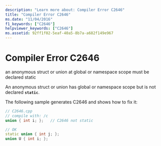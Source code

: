 ```yaml
---
description: "Learn more about: Compiler Error C2646"
title: "Compiler Error C2646"
ms.date: "11/04/2016"
f1_keywords: ["C2646"]
helpviewer_keywords: ["C2646"]
ms.assetid: 92ff1f02-5eaf-40a5-8b7a-a682f149e967
---
```

# Compiler Error C2646

an anonymous struct or union at global or namespace scope must be declared static

An anonymous struct or union has global or namespace scope but is not declared **`static`**.

The following sample generates C2646 and shows how to fix it:

```cpp
// C2646.cpp
// compile with: /c
union { int i; };   // C2646 not static

// OK
static union { int j; };
union U { int i; };
```
